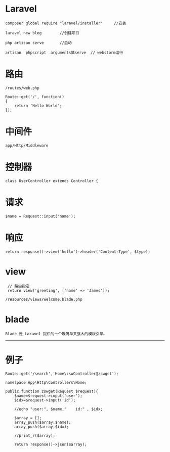 

# Laravel

	composer global require "laravel/installer"		//安装    

	laravel new blog		//创建项目

	php artisan serve		//启动

	artisan  phpscript  arguments填serve  // webstorm运行

	

# 路由

	/routes/web.php
	
	Route::get('/', function()
	{
	    return 'Hello World';
	});

# 中间件

	app/Http/Middleware

# 控制器

	class UserController extends Controller {

# 请求

	$name = Request::input('name');

# 响应

	return response()->view('hello')->header('Content-Type', $type);

# view
	
	 // 路由指定	
	 return view('greeting', ['name' => 'James']);

	/resources/views/welcome.blade.php
	

# blade

	Blade 是 Laravel 提供的一个既简单又强大的模板引擎。


---


# 例子


	Route::get('/search','Home\zswController@zswget');

	namespace App\Http\Controllers\Home;

	public function zswget(Request $request){
        $name=$request->input('user');
        $idx=$request->input('id');

        //echo "user:", $name,"    id:" , $idx;

        $array = [];
        array_push($array,$name);
        array_push($array,$idx);

        //print_r($array);

        return response()->json($array);